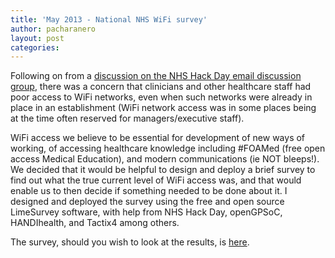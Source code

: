 ```yaml
---
title: 'May 2013 - National NHS WiFi survey'
author: pacharanero
layout: post
categories:
---
```


Following on from a [discussion on the NHS Hack Day email discussion group](https://groups.google.com/forum/#!topic/nhshackday/6bKJlQo11MI%5B26-50%5D), there was a concern that clinicians and other healthcare staff had poor access to WiFi networks, even when such networks were already in place in an establishment (WiFi network access was in some places being at the time often reserved for managers/executive staff).

WiFi access we believe to be essential for development of new ways of working, of accessing healthcare knowledge including #FOAMed (free open access Medical Education), and modern communications (ie NOT bleeps!). We decided that it would be helpful to design and deploy a brief survey to find out what the true current level of WiFi access was, and that would enable us to then decide if something needed to be done about it. I designed and deployed the survey using the free and open source LimeSurvey software, with help from NHS Hack Day, openGPSoC, HANDIhealth, and Tactix4 among others.

The survey, should you wish to  look at the results, is [here](https://pacharanero.github.io/ehilive_nhswifi2014).


